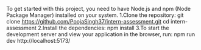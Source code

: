 To get started with this project, you need to have Node.js and npm (Node Package Manager) installed on your system.
 1.Clone the repository:
 git clone https://github.com/PoojaSingh37/intern-assessment.git
 cd intern-assessment
 2.Install the dependencies:
 npm install
 3.To start the development server and view your application in the browser, run:
 npm run dev
 http://localhost:5173/

